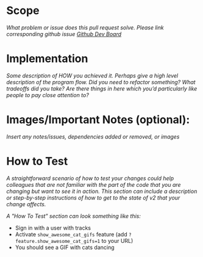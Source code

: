 # Scope

_What problem or issue does this pull request solve. Please link corresponding github issue [Github Dev Board](https://github.com/orgs/CruzHacks/projects/2)_

# Implementation

_Some description of HOW you achieved it. Perhaps give a high level description of the program flow. Did you need to refactor something? What tradeoffs did you take? Are there things in here which you’d particularly like people to pay close attention to?_

# Images/Important Notes (optional):

_Insert any notes/issues, dependencies added or removed, or images_

# How to Test

_A straightforward scenario of how to test your changes could help colleagues that are not familiar with the part of the code that you are changing but want to see it in action. This section can include a description or step-by-step instructions of how to get to the state of v2 that your change affects._

_A "How To Test" section can look something like this:_

- Sign in with a user with tracks
- Activate `show_awesome_cat_gifs` feature (add `?feature.show_awesome_cat_gifs=1` to your URL)
- You should see a GIF with cats dancing
